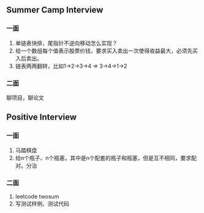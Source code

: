 ## Summer Camp Interview

### 一面

1. 单链表快排，尾指针不逆向移动怎么实现？
2. 给一个数组每个值表示股票价钱，要求买入卖出一次使得收益最大，必须先买入后卖出。
3. 链表两两翻转，比如1->2->3->4 => 3->4->1->2

### 二面

聊项目，聊论文

## Positive Interview

### 一面

1. 马踏棋盘
2. 给n个瓶子、n个瓶塞，其中是n个配套的瓶子和瓶塞，但是互不相同，要求配对。分治

### 二面

1. leetcode twosum
2. 写测试样例、测试代码
